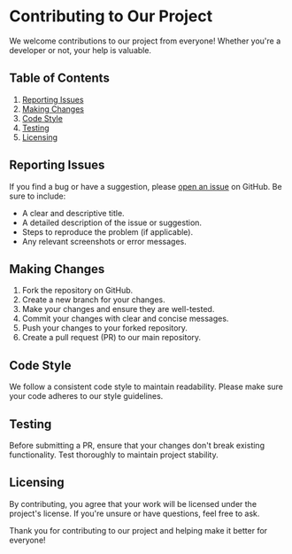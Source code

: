 # Contributing to Our Project

We welcome contributions to our project from everyone! Whether you're a developer or not, your help is valuable.

## Table of Contents
1. [Reporting Issues](#reporting-issues)
2. [Making Changes](#making-changes)
3. [Code Style](#code-style)
4. [Testing](#testing)
5. [Licensing](#licensing)

## Reporting Issues

If you find a bug or have a suggestion, please [open an issue](https://github.com/KuceraMar/AnsibleServerStarter/issues) on GitHub. Be sure to include:

- A clear and descriptive title.
- A detailed description of the issue or suggestion.
- Steps to reproduce the problem (if applicable).
- Any relevant screenshots or error messages.

## Making Changes

1. Fork the repository on GitHub.
2. Create a new branch for your changes.
3. Make your changes and ensure they are well-tested.
4. Commit your changes with clear and concise messages.
5. Push your changes to your forked repository.
6. Create a pull request (PR) to our main repository.

## Code Style

We follow a consistent code style to maintain readability. Please make sure your code adheres to our style guidelines.

## Testing

Before submitting a PR, ensure that your changes don't break existing functionality. Test thoroughly to maintain project stability.

## Licensing

By contributing, you agree that your work will be licensed under the project's license. If you're unsure or have questions, feel free to ask.

Thank you for contributing to our project and helping make it better for everyone!
